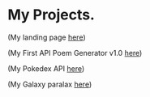 # My Projects.

(My landing page [here](https://tomdemonrivall.github.io/Landing_page/))

(My First API Poem Generator v1.0 [here](https://tomdemonrivall.github.io/My-first-api/))

(My Pokedex API [here](https://tomdemonrivall.github.io/Pokedex-api/))


(My Galaxy paralax [here](https://tomdemonrivall.github.io/Paralax-101/))

